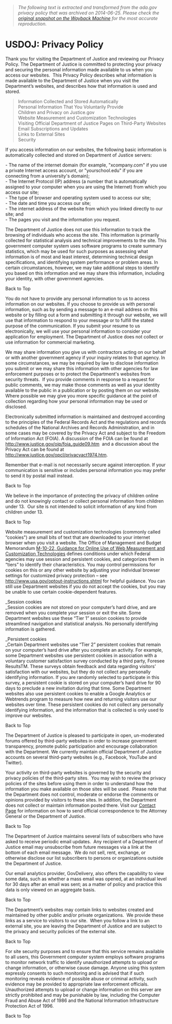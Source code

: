 > *The following text is extracted and transformed from the ada.gov privacy policy that was archived on 2014-06-25. Please check the [original snapshot on the Wayback Machine](https://web.archive.org/web/20140625172914id_/http%3A//www.justice.gov/privacy-file.htm) for the most accurate reproduction.*

# USDOJ: Privacy Policy

Thank you for visiting the Department of Justice and reviewing our Privacy Policy. The Department of Justice is committed to protecting your privacy and securing the personal information made available to us when you access our websites.  This Privacy Policy describes what information is made available to the Department of Justice when you visit the Department’s websites, and describes how that information is used and stored. 

> Information Collected and Stored Automatically  
>  Personal Information That You Voluntarily Provide    
>  Children and Privacy on Justice.gov   
>  Website Measurement and Customization Technologies    
>  Visiting Official Department of Justice Pages on Third-Party Websites  
>  Email Subscriptions and Updates   
>  Links to External Sites   
>  Security

If you access information on our websites, the following basic information is automatically collected and stored on Department of Justice servers:

\- The name of the internet domain (for example, "xcompany.com" if you use a private Internet access account, or "yourschool.edu" if you are connecting from a university's domain);  
\- The Internet Protocol (IP) address (a number that is automatically assigned to your computer when you are using the Internet) from which you access our site;  
\- The type of browser and operating system used to access our site;  
\- The date and time you access our site;  
\- The internet address of the website from which you linked directly to our site; and  
\- The pages you visit and the information you request.

The Department of Justice does not use this information to track the browsing of individuals who access the site. This information is primarily collected for statistical analysis and technical improvements to the site. This government computer system uses software programs to create summary statistics, which may be used for such purposes as assessing what information is of most and least interest, determining technical design specifications, and identifying system performance or problem areas. In certain circumstances, however, we may take additional steps to identify you based on this information and we may share this information, including your identity, with other government agencies.

Back to Top

You do not have to provide any personal information to us to access information on our websites. If you choose to provide us with personal information, such as by sending a message to an e-mail address on this website or by filling out a form and submitting it through our website, we will use that information to respond to your message or to fulfill the stated purpose of the communication. If you submit your resume to us electronically, we will use your personal information to consider your application for employment. The Department of Justice does not collect or use information for commercial marketing.

We may share information you give us with contractors acting on our behalf or with another government agency if your inquiry relates to that agency. In some circumstances, we may be required by law to disclose information you submit or we may share this information with other agencies for law enforcement purposes or to protect the Department's websites from security threats.  If you provide comments in response to a request for public comments, we may make those comments as well as your identity available to the public in a publication or by posting them on our website. Where possible we may give you more specific guidance at the point of collection regarding how your personal information may be used or disclosed.

Electronically submitted information is maintained and destroyed according to the principles of the Federal Records Act and the regulations and records schedules of the National Archives and Records Administration, and in some cases may be covered by the Privacy Act and subject to the Freedom of Information Act (FOIA). A discussion of the FOIA can be found at <http://www.justice.gov/oip/foia_guide09.htm>  and a discussion about the Privacy Act can be found at <http://www.justice.gov/opcl/privacyact1974.htm>.  

Remember that e-mail is not necessarily secure against interception. If your communication is sensitive or includes personal information you may prefer to send it by postal mail instead.

Back to Top

We believe in the importance of protecting the privacy of children online and do not knowingly contact or collect personal information from children under 13.  Our site is not intended to solicit information of any kind from children under 13. 

Back to Top

Website measurement and customization technologies (commonly called “cookies") are small bits of text that are downloaded to your internet browser when you visit a website. The Office of Management and Budget Memorandum [M-10-22, Guidance for Online Use of Web Measurement and Customization Technologies](http://www.whitehouse.gov//sites/default/files/omb/assets/memoranda_2010/m10-22.pdf) defines conditions under which Federal agencies may use session and persistent cookies, and categorizes them in “tiers” to identify their characteristics. You may control permissions for cookies on this or any other website by adjusting your individual browser settings for customized privacy protection – see <http://www.usa.gov/optout-instructions.shtml> for helpful guidance. You can still use Department websites if you do not accept the cookies, but you may be unable to use certain cookie-dependent features. 

_Session cookies  
_Session cookies are not stored on your computer’s hard drive, and are removed when you complete your session or exit the site. Some Department websites use these “Tier 1” session cookies to provide streamlined navigation and statistical analysis. No personally identifying information is gathered. 

_Persistent cookies  
_Certain Department websites use “Tier 2” persistent cookies that remain on your computer’s hard drive after you complete an activity. For example, some Department websites use persistent cookies in association with a voluntary customer satisfaction survey conducted by a third party, Foresee ResultsTM. These surveys obtain feedback and data regarding visitors’ satisfaction with our websites, but they do not collect any personally identifying information. If you are randomly selected to participate in this survey, a persistent cookie is stored on your computer’s hard drive for 90 days to preclude a new invitation during that time. Some Department websites also use persistent cookies to enable a Google Analytics or Webtrends program to measure how new and returning visitors use our websites over time. These persistent cookies do not collect any personally identifying information, and the information that is collected is only used to improve our websites. 

Back to Top

The Department of Justice is pleased to participate in open, un-moderated forums offered by third-party websites in order to increase government transparency, promote public participation and encourage collaboration with the Department. We currently maintain official Department of Justice accounts on several third-party websites (e.g., Facebook, YouTube and Twitter). 

Your activity on third-party websites is governed by the security and privacy policies of the third-party sites.  You may wish to review the privacy policies of the sites before using them in order to understand how the information you make available on those sites will be used.  Please note that the Department does not control, moderate or endorse the comments or opinions provided by visitors to these sites. In addition, the Department does not collect or maintain information posted there. Visit our [Contact Page](http://www.justice.gov/contact-us.html) for information on how to send official correspondence to the Attorney General or the Department of Justice. 

Back to Top

The Department of Justice maintains several lists of subscribers who have asked to receive periodic email updates.  Any recipient of a Department of Justice email may unsubscribe from future messages via a link at the bottom of each email message.  We do not sell, rent, exchange, or otherwise disclose our list subscribers to persons or organizations outside the Department of Justice.

Our email analytics provider, GovDelivery, also offers the capability to view some data, such as whether a mass email was opened, at an individual level for 30 days after an email was sent; as a matter of policy and practice this data is only viewed on an aggregate basis.

Back to Top

The Department’s websites may contain links to websites created and maintained by other public and/or private organizations.  We provide these links as a service to visitors to our site.  When you follow a link to an external site, you are leaving the Department of Justice and are subject to the privacy and security policies of the external site.

Back to Top

For site security purposes and to ensure that this service remains available to all users, this Government computer system employs software programs to monitor network traffic to identify unauthorized attempts to upload or change information, or otherwise cause damage. Anyone using this system expressly consents to such monitoring and is advised that if such monitoring reveals evidence of possible abuse or criminal activity, such evidence may be provided to appropriate law enforcement officials. Unauthorized attempts to upload or change information on this server are strictly prohibited and may be punishable by law, including the Computer Fraud and Abuse Act of 1986 and the National Information Infrastructure Protection Act of 1996.

Back to Top
